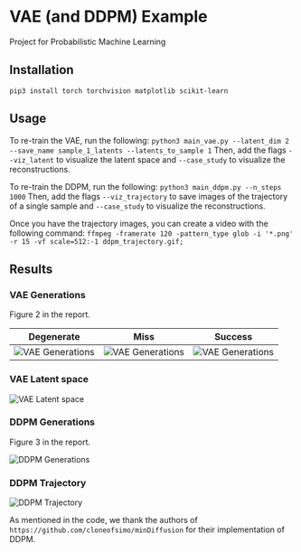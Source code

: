 # VAE (and DDPM) Example

Project for Probabilistic Machine Learning

## Installation

```pip3 install torch torchvision matplotlib scikit-learn```

## Usage

To re-train the VAE, run the following:
```python3 main_vae.py --latent_dim 2 --save_name sample_1_latents --latents_to_sample 1```
Then, add the flags `--viz_latent` to visualize the latent space and `--case_study` to visualize the reconstructions.

To re-train the DDPM, run the following:
```python3 main_ddpm.py --n_steps 1000```
Then, add the flags `--viz_trajectory` to save images of the trajectory of a single sample and `--case_study` to visualize the reconstructions.

Once you have the trajectory images, you can create a video with the following command:
```ffmpeg -framerate 120 -pattern_type glob -i '*.png' -r 15 -vf scale=512:-1 ddpm_trajectory.gif;```

## Results

### VAE Generations

Figure 2 in the report.

| Degenerate | Miss | Success |
| --- | --- | --- |
![VAE Generations](vae_fail.png) | ![VAE Generations](vae_half_fail.png) | ![VAE Generations](vae_success.png)

### VAE Latent space

![VAE Latent space](vae_latent_space.png)

### DDPM Generations

Figure 3 in the report.

![DDPM Generations](ddpm_outputs_10.png)

### DDPM Trajectory

![DDPM Trajectory](ddpm_trajectory.gif)


As mentioned in the code, we thank the authors of `https://github.com/cloneofsimo/minDiffusion` for their implementation of DDPM.
